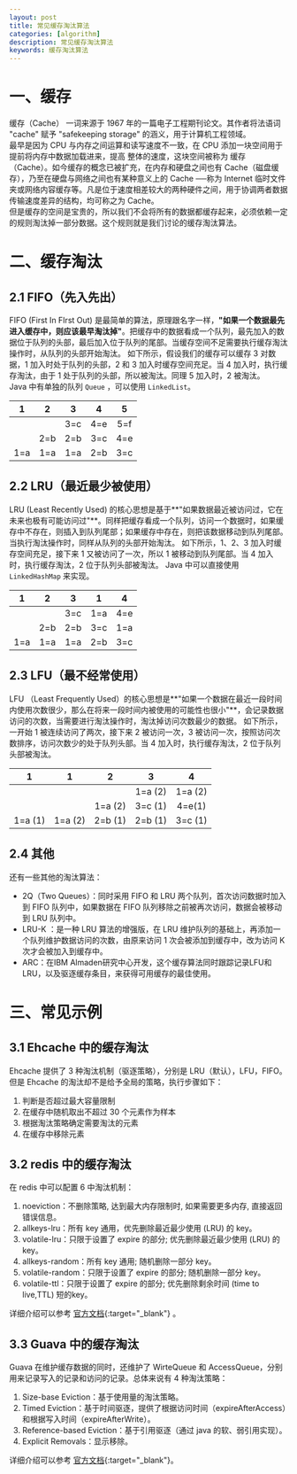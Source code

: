 ```yaml
---
layout: post
title: 常见缓存淘汰算法
categories: [algorithm]
description: 常见缓存淘汰算法
keywords: 缓存淘汰算法
---
```


# 一、缓存
缓存（Cache） 一词来源于 1967 年的一篇电子工程期刊论文。其作者将法语词 "cache" 赋予 "safekeeping storage" 的涵义，用于计算机工程领域。  
最早是因为 CPU 与内存之间运算和读写速度不一致，在 CPU 添加一块空间用于提前将内存中数据加载进来，提高 整体的速度，这块空间被称为 缓存（Cache）。如今缓存的概念已被扩充，在内存和硬盘之间也有 Cache（磁盘缓存），乃至在硬盘与网络之间也有某种意义上的 Cache ──称为 Internet 临时文件夹或网络内容缓存等。凡是位于速度相差较大的两种硬件之间，用于协调两者数据传输速度差异的结构，均可称之为 Cache。  
但是缓存的空间是宝贵的，所以我们不会将所有的数据都缓存起来，必须依赖一定的规则淘汰掉一部分数据。这个规则就是我们讨论的缓存淘汰算法。  

# 二、缓存淘汰
## 2.1 FIFO（先入先出）
FIFO (First In FIrst Out) 是最简单的算法，原理跟名字一样，**"如果一个数据最先进入缓存中，则应该最早淘汰掉"**。把缓存中的数据看成一个队列，最先加入的数据位于队列的头部，最后加入位于队列的尾部。当缓存空间不足需要执行缓存淘汰操作时，从队列的头部开始淘汰。
如下所示，假设我们的缓存可以缓存 3 对数据，1 加入时处于队列的头部，2 和 3 加入时缓存空间充足。当 4 加入时，执行缓存淘汰，由于 1 处于队列的头部，所以被淘汰。同理 5 加入时，2 被淘汰。  
Java 中有单独的队列 `Queue` ，可以使用 `LinkedList`。


|  1   |  2   |  3   |  4   |  5   |
| :--: | :--: | :--: | :--: | :--: |
|      |      | 3=c  | 4=e  | 5=f  |
|      | 2=b  | 2=b  | 3=c  | 4=e  |
| 1=a  | 1=a  | 1=a  | 2=b  | 3=c  |

## 2.2 LRU（最近最少被使用）
LRU (Least Recently Used) 的核心思想是基于**"如果数据最近被访问过，它在未来也极有可能访问过"**。同样把缓存看成一个队列，访问一个数据时，如果缓存中不存在，则插入到队列尾部；如果缓存中存在，则把该数据移动到队列尾部。当执行淘汰操作时，同样从队列的头部开始淘汰。
如下所示，1、2、3 加入时缓存空间充足，接下来 1 又被访问了一次，所以 1 被移动到队列尾部。当 4 加入时，执行缓存淘汰，2 位于队列头部被淘汰。
Java 中可以直接使用 `LinkedHashMap` 来实现。

|  1   |  2   |  3   |  1   |  4   |
| :--: | :--: | :--: | :--: | :--: |
|      |      | 3=c  | 1=a  | 4=e  |
|      | 2=b  | 2=b  | 3=c  | 1=a  |
| 1=a  | 1=a  | 1=a  | 2=b  | 3=c  |

##  2.3 LFU（最不经常使用）
LFU （Least Frequently Used）的核心思想是**"如果一个数据在最近一段时间内使用次数很少，那么在将来一段时间内被使用的可能性也很小"**，会记录数据访问的次数，当需要进行淘汰操作时，淘汰掉访问次数最少的数据。
如下所示，一开始 1 被连续访问了两次，接下来 2 被访问一次，3 被访问一次，按照访问次数排序，访问次数少的处于队列头部。当 4 加入时，执行缓存淘汰，2 位于队列头部被淘汰。

|    1    |    1	|    2    |    3    |    4    |
| :-----: | :-----: | :-----: | :-----: | :-----: |
|         | 		|         | 1=a (2) | 1=a (2) |
|         |         | 1=a (2) | 3=c (1) | 4=e(1)  |
| 1=a (1) | 1=a (2) | 2=b (1) | 2=b (1) | 3=c (1) |

## 2.4 其他
还有一些其他的淘汰算法：

+ 2Q（Two Queues）：同时采用 FIFO 和 LRU 两个队列，首次访问数据时加入到 FIFO 队列中，如果数据在 FIFO 队列移除之前被再次访问，数据会被移动到 LRU 队列中。
+ LRU-K ：是一种 LRU 算法的增强版，在 LRU 维护队列的基础上，再添加一个队列维护数据访问的次数，由原来访问 1 次会被添加到缓存中，改为访问 K 次才会被加入到缓存中。
+ ARC：在IBM Almaden研究中心开发，这个缓存算法同时跟踪记录LFU和LRU，以及驱逐缓存条目，来获得可用缓存的最佳使用。

# 三、常见示例
## 3.1 Ehcache 中的缓存淘汰
Ehcache 提供了 3 种淘汰机制（驱逐策略），分别是 LRU（默认），LFU，FIFO。但是 Ehcache 的淘汰却不是给予全局的策略，执行步骤如下：

1. 判断是否超过最大容量限制
2. 在缓存中随机取出不超过 30 个元素作为样本
3. 根据淘汰策略确定需要淘汰的元素
4. 在缓存中移除元素

## 3.2 redis 中的缓存淘汰
在 redis 中可以配置 6 中淘汰机制：

1. noeviction：不删除策略, 达到最大内存限制时, 如果需要更多内存, 直接返回错误信息。
2. allkeys-lru：所有 key 通用，优先删除最近最少使用 (LRU) 的 key。
3. volatile-lru：只限于设置了 expire 的部分; 优先删除最近最少使用 (LRU) 的 key。
4. allkeys-random：所有 key 通用; 随机删除一部分 key。
5. volatile-random：只限于设置了 expire 的部分; 随机删除一部分 key。
6. volatile-ttl：只限于设置了 expire 的部分; 优先删除剩余时间 (time to live,TTL) 短的key。

详细介绍可以参考 [官方文档](https://redis.io/topics/lru-cache/){:target="_blank"} 。

## 3.3 Guava 中的缓存淘汰
Guava 在维护缓存数据的同时，还维护了 WirteQueue 和 AccessQueue，分别用来记录写入的记录和访问的记录。总体来说有 4 种淘汰策略：

1. Size-base Eviction：基于使用量的淘汰策略。
2. Timed Eviction：基于时间驱逐，提供了根据访问时间（expireAfterAccess）和根据写入时间（expireAfterWrite）。
3. Reference-based Eviction：基于引用驱逐（通过 java 的软、弱引用实现）。
4. Explicit Removals：显示移除。

详细介绍可以参考 [官方文档](https://github.com/google/guava/wiki/CachesExplained){:target="_blank"}。
